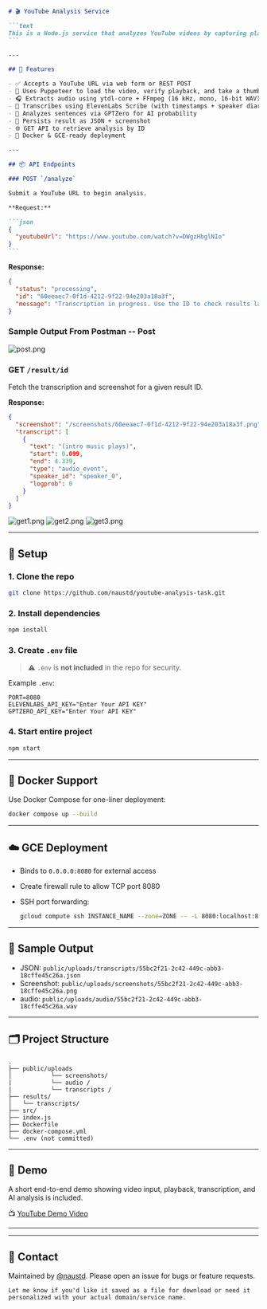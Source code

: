 ````markdown
# 🎬 YouTube Analysis Service

```text
This is a Node.js service that analyzes YouTube videos by capturing playback, extracting audio, transcribing speech using ElevenLabs Scribe, detecting AI-generated content with GPTZero, and returning structured results via a REST API.
```

---

## 🔧 Features

- ✅ Accepts a YouTube URL via web form or REST POST
- 🧭 Uses Puppeteer to load the video, verify playback, and take a thumbnail screenshot
- 🎧 Extracts audio using ytdl-core + FFmpeg (16 kHz, mono, 16-bit WAV)
- 🧠 Transcribes using ElevenLabs Scribe (with timestamps + speaker diarization)
- 🤖 Analyzes sentences via GPTZero for AI probability
- 💾 Persists result as JSON + screenshot
- 🌐 GET API to retrieve analysis by ID
- 🐳 Docker & GCE-ready deployment

---

## 📦 API Endpoints

### POST `/analyze`

Submit a YouTube URL to begin analysis.

**Request:**

```json
{
  "youtubeUrl": "https://www.youtube.com/watch?v=DWgzHbglNIo"
}
```
````

**Response:**

```json
{
  "status": "processing",
  "id": "60eeaec7-0f1d-4212-9f22-94e203a18a3f",
  "message": "Transcription in progress. Use the ID to check results later."
}
```

### Sample Output From Postman -- Post

![post.png](output-screenshots/post.png)

### GET `/result/id`

Fetch the transcription and screenshot for a given result ID.

**Response:**

```json
{
  "screenshot": "/screenshots/60eeaec7-0f1d-4212-9f22-94e203a18a3f.png",
  "transcript": [
    {
      "text": "(intro music plays)",
      "start": 0.099,
      "end": 4.339,
      "type": "audio_event",
      "speaker_id": "speaker_0",
      "logprob": 0
    }
  ]
}
```

![get1.png](output-screenshots/get1.png)
![get2.png](output-screenshots/get2.png)
![get3.png](output-screenshots/get3.png)

---

## 🚀 Setup

### 1. Clone the repo

```bash
git clone https://github.com/naustd/youtube-analysis-task.git

```

### 2. Install dependencies

```bash
npm install
```

### 3. Create `.env` file

> ⚠️ `.env` is **not included** in the repo for security.

Example `.env`:

```env
PORT=8080
ELEVENLABS_API_KEY="Enter Your API KEY"
GPTZERO_API_KEY="Enter Your API KEY"
```

### 4. Start entire project

```bash
npm start
```

---

## 🐳 Docker Support

Use Docker Compose for one-liner deployment:

```bash
docker compose up --build
```

---

## ☁️ GCE Deployment

- Binds to `0.0.0.0:8080` for external access
- Create firewall rule to allow TCP port 8080
- SSH port forwarding:

  ```bash
  gcloud compute ssh INSTANCE_NAME --zone=ZONE -- -L 8080:localhost:8080
  ```

---

## 🧪 Sample Output

- JSON: `public/uploads/transcripts/55bc2f21-2c42-449c-abb3-18cffe45c26a.json`
- Screenshot: `public/uploads/screenshots/55bc2f21-2c42-449c-abb3-18cffe45c26a.png`
- audio: `public/uploads/audio/55bc2f21-2c42-449c-abb3-18cffe45c26a.wav`

---

## 🗂️ Project Structure

```
.
├── public/uploads
│           └── screenshots/
|           └── audio /
|           └── transcripts /
├── results/
│   └── transcripts/
├── src/
├── index.js
├── Dockerfile
├── docker-compose.yml
└── .env (not committed)
```

---

## 🎥 Demo

A short end-to-end demo showing video input, playback, transcription, and AI analysis is included.

📺 [YouTube Demo Video](https://youtu.be/HTUZvl2YM4I)

---

---

## 🙋 Contact

Maintained by [@naustd](https://github.com/naustd). Please open an issue for bugs or feature requests.

```
Let me know if you'd like it saved as a file for download or need it personalized with your actual domain/service name.
```

